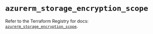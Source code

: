 # `azurerm_storage_encryption_scope`

Refer to the Terraform Registry for docs: [`azurerm_storage_encryption_scope`](https://registry.terraform.io/providers/hashicorp/azurerm/3.113.0/docs/resources/storage_encryption_scope).
